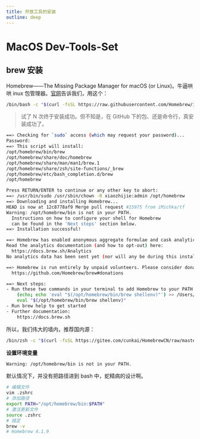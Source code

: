 ```yaml
---
title: 开放工具的安装
outline: deep
---
```


# MacOS Dev-Tools-Set

## brew 安装

Homebrew——The Missing Package Manager for macOS (or Linux)。牛逼哄哄 inux 包管理器。[官网](https://brew.sh/)告诉我们，用这个：

```bash
/bin/bash -c "$(curl -fsSL https://raw.githubusercontent.com/Homebrew/install/HEAD/install.sh)"
```

> 试了 N 次终于安装成功。但不知是，在 GitHub 下的包、还是命令行，真安装成功了。

```bash
==> Checking for `sudo` access (which may request your password)...
Password:
==> This script will install:
/opt/homebrew/bin/brew
/opt/homebrew/share/doc/homebrew
/opt/homebrew/share/man/man1/brew.1
/opt/homebrew/share/zsh/site-functions/_brew
/opt/homebrew/etc/bash_completion.d/brew
/opt/homebrew

Press RETURN/ENTER to continue or any other key to abort:
==> /usr/bin/sudo /usr/sbin/chown -R xiaozhijie:admin /opt/homebrew
==> Downloading and installing Homebrew...
HEAD is now at 12c8778af9 Merge pull request #15975 from iMichka/tf
Warning: /opt/homebrew/bin is not in your PATH.
  Instructions on how to configure your shell for Homebrew
  can be found in the 'Next steps' section below.
==> Installation successful!

==> Homebrew has enabled anonymous aggregate formulae and cask analytics.
Read the analytics documentation (and how to opt-out) here:
  https://docs.brew.sh/Analytics
No analytics data has been sent yet (nor will any be during this install run).

==> Homebrew is run entirely by unpaid volunteers. Please consider donating:
  https://github.com/Homebrew/brew#donations

==> Next steps:
- Run these two commands in your terminal to add Homebrew to your PATH:
    (echo; echo 'eval "$(/opt/homebrew/bin/brew shellenv)"') >> /Users/xiaozhijie/.zprofile
    eval "$(/opt/homebrew/bin/brew shellenv)"
- Run brew help to get started
- Further documentation:
    https://docs.brew.sh
```

所以，我们伟大的墙内，推荐国内源：

```bash
/bin/zsh -c "$(curl -fsSL https://gitee.com/cunkai/HomebrewCN/raw/master/Homebrew.sh)"
```

**设置环境变量**

```bash
Warning: /opt/homebrew/bin is not in your PATH.
```

默认情况下，并没有把路径进到 bash 中，蛇精病的设计啊。

```bash
# 编辑文件
vim .zshrc
# 添加路径
export PATH="/opt/homebrew/bin:$PATH"
# 激活更新文件
source .zshrc
# 搞定
brew -v
# Homebrew 4.1.9
```
